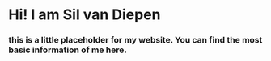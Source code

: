 # Hi! I am Sil van Diepen
### this is a little placeholder for my website. You can find the most basic information of me here. 
